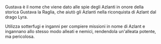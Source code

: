 Gustava è il nome che viene dato alle spie degli Azlanti in onore della storica Gustava la Raglia, che aiutò gli Azlanti nella riconquista di Azlant dal drago Lyra.

Utilizza sotterfugi e inganni per compiere missioni in nome di Azlant e ingannano allo stesso modo alleati e nemici, rendendola un'alleata potente, ma pericolosa.